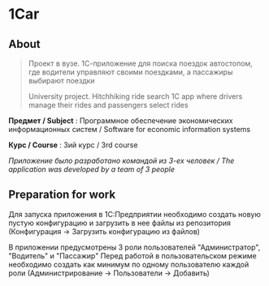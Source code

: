 # 1Car

## About

> Проект в вузе. 1С-приложение для поиска поездок автостопом, где водители управляют своими поездками, а пассажиры выбирают поездки
> 
> University project. Hitchhiking ride search 1C app where drivers manage their rides and passengers select rides

**Предмет / Subject** :  Программное обеспечение экономических информационных систем / Software for economic information systems

**Курс / Course** : 3ий курс / 3rd course

_Приложение было разработано командой из 3-ех человек / The application was developed by a team of 3 people_

## Preparation for work

Для запуска приложения в 1С:Предприятии необходимо создать новую пустую конфигурацию и загрузить в нее файлы из репозитория (Конфигурация -> Загрузить конфигурацию из файлов)

В приложении предусмотрены 3 роли пользователей "Администратор", "Водитель" и "Пассажир"
Перед работой в пользовательском режиме необходимо создать как минимум по одному пользователю каждой роли (Администрирование -> Пользователи -> Добавить)
